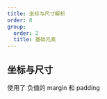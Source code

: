 ```yaml
---
title: 坐标与尺寸解析
order: 8
group:
  order: 2
  title: 基础元素
---
```


## 坐标与尺寸

使用了 负值的 margin 和 padding

<code src="./demos/Position.tsx" />
